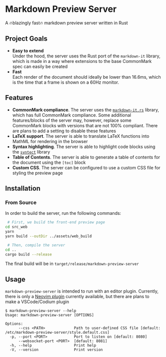 # Markdown Preview Server

A 🔥blazingly fast🔥 markdown preview server written in Rust

## Project Goals

* **Easy to extend**\
Under the hood, the server uses the Rust port of the `markdown-it` library, which is made in a way where extensions to the base CommonMark spec can easily be created
* **Fast**\
Each render of the document should ideally be lower than 16.6ms, which is the time that a frame is shown on a 60Hz monitor.

## Features

* **CommonMark compliance**. The server uses the [`markdown-it.rs`](https://crates.io/crates/markdown-it) library, which has full CommonMark compliance. Some additional features/blocks of the server may, however, replace some CommonMark blocks with versions that are not 100% compliant. There are plans to add a setting to disable these features
* **LaTeX support**. The server is able to translate LaTeX functions into MathML for rendering in the browser
* **Syntax highlighting**. The server is able to highlight code blocks using the [`syntect`](https://crates.io/crates/syntect) library
* **Table of Contents**. The server is able to generate a table of contents for the document using the `[toc]` block
* **Custom CSS**. The server can be configured to use a custom CSS file for styling the preview page

## Installation

### From Source

In order to build the server, run the following commands:

```bash
 # First, we build the front-end preview page
cd src_web
yarn
yarn build --outDir ../assets/web_build

 # Then, compile the server
cd ..
cargo build --release
```

The final build will be in `target/release/markdown-preview-server`

## Usage

`markdown-preview-server` is intended to run with an editor plugin. Currently, there is only a [Neovim plugin](https://github.com/iwillreku3206/markdown-preview-server) currently available, but there are plans to make a VSCode/Codium plugin

```
$ markdown-preview-server --help
Usage: markdown-preview-server [OPTIONS]

Options:
      --css <PATH>             Path to user-defined CSS file [default: /etc/markdown-preview-server/style.default.css]
  -p, --port <PORT>            Port to listen on [default: 8080]
      --websocket-port <PORT>  [default: 8081]
  -h, --help                   Print help
  -V, --version                Print version
```
